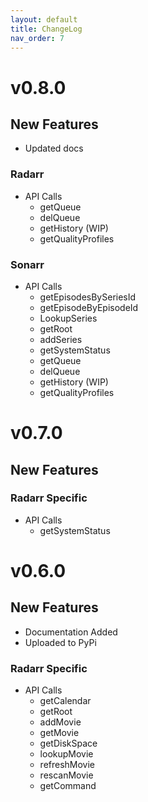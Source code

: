 ```yaml
---
layout: default
title: ChangeLog
nav_order: 7
---
```


# v0.8.0

## New Features

- Updated docs

### Radarr

- API Calls
  - getQueue
  - delQueue
  - getHistory (WIP)
  - getQualityProfiles

### Sonarr

- API Calls
  - getEpisodesBySeriesId
  - getEpisodeByEpisodeId
  - LookupSeries
  - getRoot
  - addSeries
  - getSystemStatus
  - getQueue
  - delQueue
  - getHistory (WIP)
  - getQualityProfiles

# v0.7.0

## New Features

### Radarr Specific

- API Calls
  - getSystemStatus

# v0.6.0

## New Features

- Documentation Added
- Uploaded to PyPi

### Radarr Specific

- API Calls
  - getCalendar
  - getRoot
  - addMovie
  - getMovie
  - getDiskSpace
  - lookupMovie
  - refreshMovie
  - rescanMovie
  - getCommand
